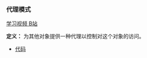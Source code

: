 ### 代理模式

[学习视频 B站](https://www.bilibili.com/video/BV15V411z7nD?spm_id_from=333.337.search-card.all.click)

**定义：** 为其他对象提供一种代理以控制对这个对象的访问。

- [代码](../../../design_pattern/src/main/java/com/kk/design_pattern/struct/proxy/Client.java)

